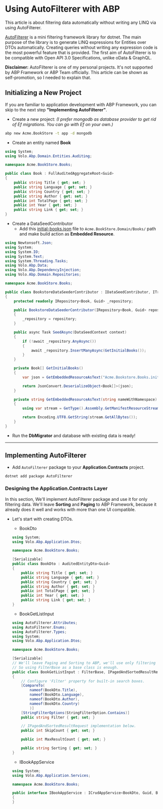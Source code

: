 # Using AutoFilterer with ABP

This article is about filtering data automatically without writing any LINQ via using AutoFilterer.

[AutoFilterer](https://github.com/enisn/AutoFilterer) is a mini filtering framework library for dotnet. The main purpose of the library is to generate LINQ expressions for Entities over DTOs automatically. Creating queries without writing any expression code is the most powerful feature that is provided. The first aim of AutoFilterer is to be compatible with Open API 3.0 Specifications, unlike oData & GraphQL.

**Disclaimer:** AutoFilterer is one of my personal projects. It's not supported by ABP Framework or ABP Team officially. This article can be shown as self-promotion, so I needed to explain that.


## Initializing a New Project
If you are familiar to application development with ABP Framework, you can skip to the next step **"Implementing AutoFilterer"**.

- Create a new project:
_(I prefer mongodb as database provider to get rid of Ef migrations. You can go with Ef on your own.)_
```bash
abp new Acme.BookStore -t app -d mongodb
```

- Create an entity named **Book**

```csharp
using System;
using Volo.Abp.Domain.Entities.Auditing;

namespace Acme.BookStore.Books;

public class Book : FullAuditedAggregateRoot<Guid>
{
    public string Title { get; set; }
    public string Language { get; set; }
    public string Country { get; set; }
    public string Author { get; set; }
    public int TotalPage { get; set; }
    public int Year { get; set; }
    public string Link { get; set; }
}
```

- Create a DataSeedContributor
    - Add this [initial-books.json](src/Acme.BookStore.Domain/Books/initial-books.json) file to `Acme.BookStore.Domain/Books/` path and make build action as **Embedded Resource**.
    
```csharp
using Newtonsoft.Json;
using System;
using System.IO;
using System.Text;
using System.Threading.Tasks;
using Volo.Abp.Data;
using Volo.Abp.DependencyInjection;
using Volo.Abp.Domain.Repositories;

namespace Acme.BookStore.Books;

public class BookstoreDataSeederContributor : IDataSeedContributor, ITransientDependency
{
    protected readonly IRepository<Book, Guid> _repository;

    public BookstoreDataSeederContributor(IRepository<Book, Guid> repository)
    {
        _repository = repository;
    }

    public async Task SeedAsync(DataSeedContext context)
    {
        if (!await _repository.AnyAsync())
        {
            await _repository.InsertManyAsync(GetInitialBooks());
        }
    }

    private Book[] GetInitialBooks()
    {
        var json = GetEmbeddedResourceAsText("Acme.Bookstore.Books.initial-books.json");

        return JsonConvert.DeserializeObject<Book[]>(json);
    }

    private string GetEmbeddedResourceAsText(string nameWithNamespace)
    {
        using var stream = GetType().Assembly.GetManifestResourceStream(nameWithNamespace);

        return Encoding.UTF8.GetString(stream.GetAllBytes());
    }
}
```

- Run the **DbMigrator** and database with existing data is ready!

---

## Implementing AutoFilterer

- Add `AutoFilterer` package to your **Application.Contracts** project.
```bash
dotnet add package AutoFilterer
```

### Designing the Application.Contracts Layer
In this section, We'll implement AutoFilterer package and use it for only filtering data. We'll leave **Sorting** and **Paging** to ABP Framework, because it already does it well and works with more than one UI compatible.


- Let's start with creating DTOs.
    - BookDto
    ```csharp
    using System;
    using Volo.Abp.Application.Dtos;

    namespace Acme.BookStore.Books;

    [Serializable]
    public class BookDto : AuditedEntityDto<Guid>
    {
        public string Title { get; set; }
        public string Language { get; set; }
        public string Country { get; set; }
        public string Author { get; set; }
        public int TotalPage { get; set; }
        public int Year { get; set; }
        public string Link { get; set; }
    }
    ```

    - BookGetListInput
    ```csharp
    using AutoFilterer.Attributes;
    using AutoFilterer.Enums;
    using AutoFilterer.Types;
    using System;
    using Volo.Abp.Application.Dtos;

    namespace Acme.BookStore.Books;

    [Serializable]
    // We'll leave Paging and Sorting to ABP, we'll use only filtering feature of AutoFilterer.
    // So using FilterBase as a base class is enough.
    public class BookGetListInput : FilterBase, IPagedAndSortedResultRequest
    {
        // Configure 'Filter' property for built-in search boxes.
        [CompareTo(
            nameof(BookDto.Title),
            nameof(BookDto.Language),
            nameof(BookDto.Author),
            nameof(BookDto.Country)
            )]
        [StringFilterOptions(StringFilterOption.Contains)]
        public string Filter { get; set; }

        // IPagedAndSortedResultRequest implementation below.
        public int SkipCount { get; set; }

        public int MaxResultCount { get; set; }

        public string Sorting { get; set; }
    }
    ```

    - IBookAppService
    ```csharp
    using System;
    using Volo.Abp.Application.Services;

    namespace Acme.BookStore.Books;

    public interface IBookAppService : ICrudAppService<BookDto, Guid, BookGetListInput>
    {
    }
    ```